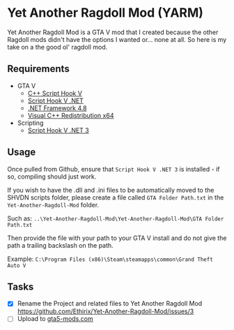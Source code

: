 # Yet Another Ragdoll Mod (YARM)

Yet Another Ragdoll Mod is a GTA V mod that I created because the other Ragdoll mods didn't have the options I wanted or... none at all.
So here is my take on a the good ol' ragdoll mod.

## Requirements
- GTA V
  - [C++ Script Hook V](http://www.dev-c.com/gtav/scripthookv/)
  - [Script Hook V .NET](https://github.com/crosire/scripthookvdotnet)
  - [.NET Framework 4.8](https://dotnet.microsoft.com/download/dotnet-framework/net48)
  - [Visual C++ Redistribution x64](https://support.microsoft.com/en-us/help/2977003/the-latest-supported-visual-c-downloads)
- Scripting
  - [Script Hook V .NET 3](https://www.nuget.org/packages/ScriptHookVDotNet3/)

## Usage
Once pulled from Github, ensure that `Script Hook V .NET 3` is installed - if so, compiling should just work.

If you wish to have the .dll and .ini files to be automatically moved to the SHVDN scripts folder, please create a file called `GTA Folder Path.txt` in the `Yet-Another-Ragdoll-Mod` folder.

Such as: `..\Yet-Another-Ragdoll-Mod\Yet-Another-Ragdoll-Mod\GTA Folder Path.txt`

Then provide the file with your path to your GTA V install and do not give the path a trailing backslash on the path.

Example: `C:\Program Files (x86)\Steam\steamapps\common\Grand Theft Auto V`

## Tasks
- [x] Rename the Project and related files to Yet Another Ragdoll Mod https://github.com/Ethirix/Yet-Another-Ragdoll-Mod/issues/3
- [ ] Upload to [gta5-mods.com](https://gta5-mods.com)
